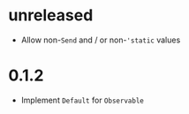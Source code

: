 # unreleased

- Allow non-`Send` and / or non-`'static` values

# 0.1.2

- Implement `Default` for `Observable`
